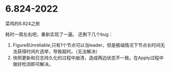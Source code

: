 # 6.824-2022
菜鸡的6.824之旅

耗时一周左右吧，重新实现了一遍。
还剩下几个bug：
1. Figure8Unreliable,只有1个节点可以当leader，但是极端情况下节点长时间无法获得时间片选举，导致超时。（无法解决）
2. 快照更新和日志持久化的过程中崩溃，造成两边状态不一致。在Apply过程中做好检测即可解决。

